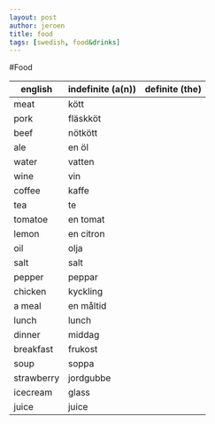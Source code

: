 ```yaml
---
layout: post
author: jeroen
title: food
tags: [swedish, food&drinks]
---
```


#Food

| english | indefinite (a(n)) | definite (the) |
| ------- | ----------------- | -------------- |
| meat | kött | |
| pork | fläskköt | |
| beef | nötkött | |
| ale | en öl | |
| water | vatten | |
| wine | vin | |
| coffee | kaffe | |
| tea | te | |
| tomatoe | en tomat | |
| lemon | en citron | |
| oil | olja | |
| salt | salt | |
| pepper | peppar | |
| chicken | kyckling | |
| a meal | en måltid | |
| lunch | lunch | |
| dinner | middag | |
| breakfast | frukost | |
| soup | soppa | |
| strawberry | jordgubbe | |
| icecream | glass | |
| juice | juice | |

